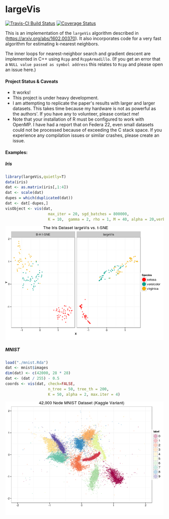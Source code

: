 largeVis
================

[![Travis-CI Build Status](https://travis-ci.org/elbamos/largeVis.svg?branch=master)](https://travis-ci.org/elbamos/largeVis) [![Coverage Status](https://img.shields.io/codecov/c/github/elbamos/largeVis/master.svg)](https://codecov.io/github/elbamos/largeVis?branch=master)

This is an implementation of the `largeVis` algorithm described in (<https://arxiv.org/abs/1602.00370>). It also incorporates code for a very fast algorithm for estimating k-nearest neighbors.

The inner loops for nearest-neighbor search and gradient descent are implemented in C++ using `Rcpp` and `RcppArmadillo`. (If you get an error that a `NULL value passed as symbol address` this relates to `Rcpp` and please open an issue here.)

#### Project Status & Caveats

-   It works!
-   This project is under heavy development.
-   I am attempting to replicate the paper's results with larger and larger datasets. This takes time because my hardware is not as powerful as the authors'. If you have any to volunteer, please contact me!
-   Note that your installation of R must be configured to work with OpenMP. I have had a report that on Federa 22, even small datasets could not be processed because of exceeding the C stack space. If you experience any compilation issues or similar crashes, please create an issue.

#### Examples:

##### Iris

``` r
library(largeVis,quietly=T)
data(iris)
dat <- as.matrix(iris[,1:4])
dat <- scale(dat)
dupes = which(duplicated(dat))
dat <- dat[-dupes,]
visObject <- vis(dat, 
                   max_iter = 20, sgd_batches = 800000, 
                   K = 10,  gamma = 2, rho = 1, M = 40, alpha = 20,verbose=F)
```

![](README_files/figure-markdown_github/showiris-1.png)

##### MNIST

``` r
load("./mnist.Rda")
dat <- mnist$images
dim(dat) <- c(42000, 28 * 28)
dat <- (dat / 255) - 0.5
coords <- vis(dat, check=FALSE,
                   n_tree = 50, tree_th = 200, 
                   K = 50, alpha = 2, max.iter = 4)
```

![](README_files/figure-markdown_github/drawmnist-1.png)
